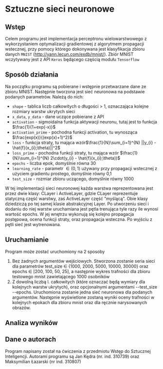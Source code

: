 # Sztuczne sieci neuronowe

## Wstęp
Celem programu jest implementacja perceptronu wielowarstwowego z wykorzystaniem optymalizacji gradientowej z algorytmem propagacji wstecznej, przy pomocy którego dokonywana jest klasyfikacja zbioru danych `MNIST` (http://yann.lecun.com/exdb/mnist/). Zbiór MNIST wczytywany jest z API `Keras` będącego częścią modułu `Tensorflow`
## Sposób działania
Na początku programu są pobierane i wstępnie przetwarzane dane ze zbioru MNIST. Następnie tworzona jest sieć neuronowa na podstawie podanych parametrów. Należą do nich:
* `shape` - tablica liczb całkowitych o długości > 1, oznaczająca kolejne rozmiary warstw ukrytych sieci
* `x_data`, `y_data` - dane uczące pobierane z API
* `activation` - sigmoidalna funkcja aktywacji neuronu, tutaj jest to funkcja $\frac{1}{1+exp(-x)}$
* `activation_prime` - pochodna funkcji activation, tu wynosząca $\frac{exp(x)}{(exp(x)+1)^2}$
* `loss` - funkcja straty, tu mająca  wzór$\frac{1}{N}\sum_{i=1}^{N} ||y_{i} - \hat{f}(x_{i};\theta)||^2$
* `loss_prime` - pochodna funkcji straty, tu mająca wzór $\frac{1}{N}\sum_{i=1}^{N} 2\cdot(y_{i} - \hat{f}(x_{i};\theta))$
* `epochs` - liczba epok, domyślnie równa 30
* `learning_rate` - parametr $\in (0,1)$ używany przy propagacji wstecznej z użyciem gradientu prostego, domyślnie równy 0,1
* `test_size` - rozmiar zbioru uczącego, domyślnie równy 1000

W tej implementacji sieci neuronowej każda warstwa reprezentowana jest przez dwie klasy: CLayer i ActiveLayer, gdzie CLayer reprezentuje statyczną część warstwy, zaś ActiveLayer część "myślącą". Obie klasy dziedziczą po tej samej klasie abstrakcyjnej Layer.
Po utworzeniu sieci i dodaniu do niej warstw uruchamiana jest pętla trenująca tyle razy ile wynosi wartość epochs. W jej wnętrzu wykonują się kolejno propagacja postępowa, ocena funkcji straty, oraz propagacja wsteczna. Po wyjściu z pętli sieć jest wytrenowana.
## Uruchamianie
Program może zostać uruchomiony na 2 sposoby
1. Bez żadnych argumentów wejściowych. Stworzona zostanie seria sieci dla parametrów test_size $\in$ {1000, 2000, 5000, 10000, 30000} oraz epochs $\in$ [200, 100, 50, 25], a następnie wykres trafności dla zbioru testowego mnist zawietającego 1000 osobników
2. Z dowolną liczbą l. całkowitych (które oznaczać będą wymiary dla kolejnych warstw ukrytych), oraz opcjonalnymi argumentami --test_size --epochs. Uruchomiona zostanie jedna sieć neuronowa dla podanych argumentów. Następnie wyświetlone zostaną wyniki oceny trafności w kolejnych epokach dla zbioru mnist oraz dla ręcznie narysowanych obrazów.
## Analiza wyników

## Dane o autorach
Program napisany został na ćwiczenia z przedmiotu Wstęp do Sztucznej
Inteligencji. Autorami programu są Jan Kędra (nr. ind. 310739) oraz Maksymilian Łazarski (nr ind. 310807)